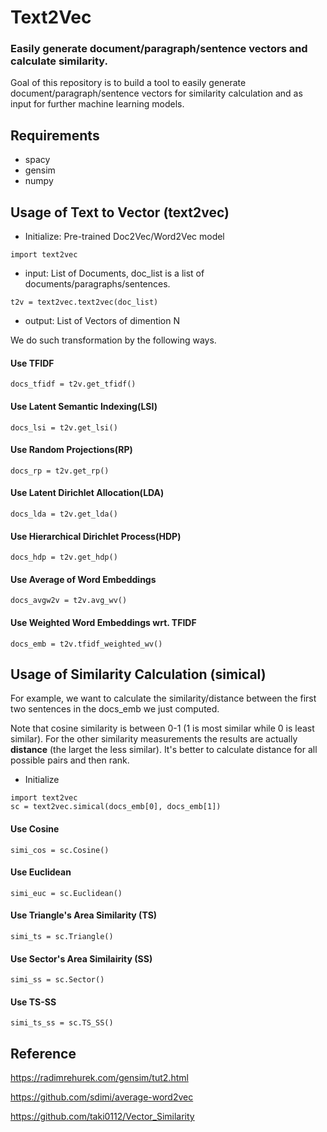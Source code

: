 # Text2Vec 
### Easily generate document/paragraph/sentence vectors and calculate similarity. 

Goal of this repository is to build a tool to easily generate document/paragraph/sentence vectors for similarity calculation and as input for further machine learning models.

## Requirements
* spacy
* gensim
* numpy

## Usage of Text to Vector (text2vec)

* Initialize: Pre-trained Doc2Vec/Word2Vec model
```
import text2vec
```

* input: List of Documents, doc_list is a list of documents/paragraphs/sentences.
```
t2v = text2vec.text2vec(doc_list)
```

* output: List of Vectors of dimention N

We do such transformation by the following ways. 


#### Use TFIDF
```
docs_tfidf = t2v.get_tfidf()
```

#### Use Latent Semantic Indexing(LSI)
```
docs_lsi = t2v.get_lsi()
```

#### Use Random Projections(RP)
```
docs_rp = t2v.get_rp()
```

#### Use Latent Dirichlet Allocation(LDA)
```
docs_lda = t2v.get_lda()
```

#### Use Hierarchical Dirichlet Process(HDP)
```
docs_hdp = t2v.get_hdp()
```

#### Use Average of Word Embeddings
```
docs_avgw2v = t2v.avg_wv()
```

#### Use Weighted Word Embeddings wrt. TFIDF
```
docs_emb = t2v.tfidf_weighted_wv()
```

## Usage of Similarity Calculation (simical)

For example, we want to calculate the similarity/distance between the first two sentences in the docs_emb we just computed.

Note that cosine similarity is between 0-1 (1 is most similar while 0 is least similar).
For the other similarity measurements the results are actually **distance** (the larget the less similar). It's better to calculate distance for all possible pairs and then rank.

* Initialize
```
import text2vec
sc = text2vec.simical(docs_emb[0], docs_emb[1])
```

#### Use Cosine
```
simi_cos = sc.Cosine()
```

#### Use Euclidean
```
simi_euc = sc.Euclidean()
```

#### Use Triangle's Area Similarity (TS)
```
simi_ts = sc.Triangle()
```

#### Use Sector's Area Similairity (SS)
```
simi_ss = sc.Sector()
```

#### Use TS-SS
```
simi_ts_ss = sc.TS_SS()
```

## Reference

https://radimrehurek.com/gensim/tut2.html

https://github.com/sdimi/average-word2vec

https://github.com/taki0112/Vector_Similarity



